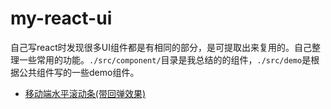 # my-react-ui
自己写react时发现很多UI组件都是有相同的部分，是可提取出来复用的。自己整理一些常用的功能。`./src/component/`目录是我总结的的组件，`./src/demo`是根据公共组件写的一些demo组件。
* [移动端水平滚动条(带回弹效果)](./src/component/horizontal-scroll)